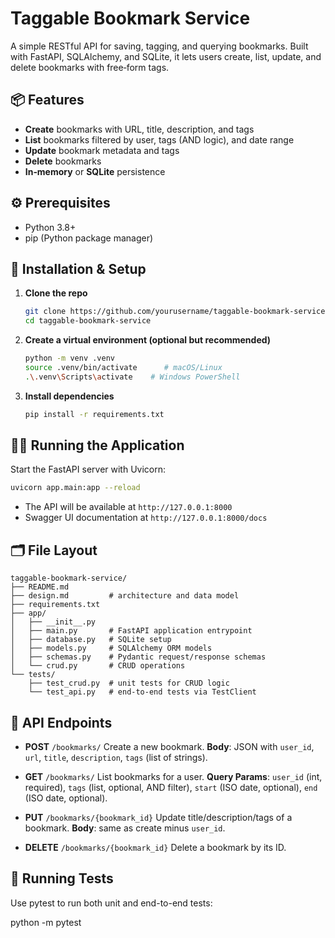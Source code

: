 # Taggable Bookmark Service

A simple RESTful API for saving, tagging, and querying bookmarks. Built with FastAPI, SQLAlchemy, and SQLite, it lets users create, list, update, and delete bookmarks with free‑form tags.

## 📦 Features

* **Create** bookmarks with URL, title, description, and tags
* **List** bookmarks filtered by user, tags (AND logic), and date range
* **Update** bookmark metadata and tags
* **Delete** bookmarks
* **In‑memory** or **SQLite** persistence

## ⚙️ Prerequisites

* Python 3.8+
* pip (Python package manager)

## 🚀 Installation & Setup

1. **Clone the repo**

   ```bash
   git clone https://github.com/yourusername/taggable-bookmark-service.git
   cd taggable-bookmark-service
   ```

2. **Create a virtual environment (optional but recommended)**

   ```bash
   python -m venv .venv
   source .venv/bin/activate      # macOS/Linux
   .\.venv\Scripts\activate    # Windows PowerShell
   ```

3. **Install dependencies**

   ```bash
   pip install -r requirements.txt
   ```

## 🏃‍♂️ Running the Application

Start the FastAPI server with Uvicorn:

```bash
uvicorn app.main:app --reload
```

* The API will be available at `http://127.0.0.1:8000`
* Swagger UI documentation at `http://127.0.0.1:8000/docs`

## 🗂 File Layout

```
taggable-bookmark-service/
├── README.md
├── design.md         # architecture and data model
├── requirements.txt
├── app/
│   ├── __init__.py
│   ├── main.py       # FastAPI application entrypoint
│   ├── database.py   # SQLite setup
│   ├── models.py     # SQLAlchemy ORM models
│   ├── schemas.py    # Pydantic request/response schemas
│   └── crud.py       # CRUD operations
└── tests/
    ├── test_crud.py  # unit tests for CRUD logic
    └── test_api.py   # end-to-end tests via TestClient
```

## 📝 API Endpoints

* **POST** `/bookmarks/`
  Create a new bookmark.
  **Body**: JSON with `user_id`, `url`, `title`, `description`, `tags` (list of strings).

* **GET** `/bookmarks/`
  List bookmarks for a user.
  **Query Params**: `user_id` (int, required), `tags` (list, optional, AND filter), `start` (ISO date, optional), `end` (ISO date, optional).

* **PUT** `/bookmarks/{bookmark_id}`
  Update title/description/tags of a bookmark.
  **Body**: same as create minus `user_id`.

* **DELETE** `/bookmarks/{bookmark_id}`
  Delete a bookmark by its ID.

## 🧪 Running Tests

Use pytest to run both unit and end-to-end tests:

python -m pytest



